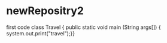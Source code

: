 # newRepositry2
first code
class Travel
{
public static void main (String args[])
{
system.out.print("travel");}}
